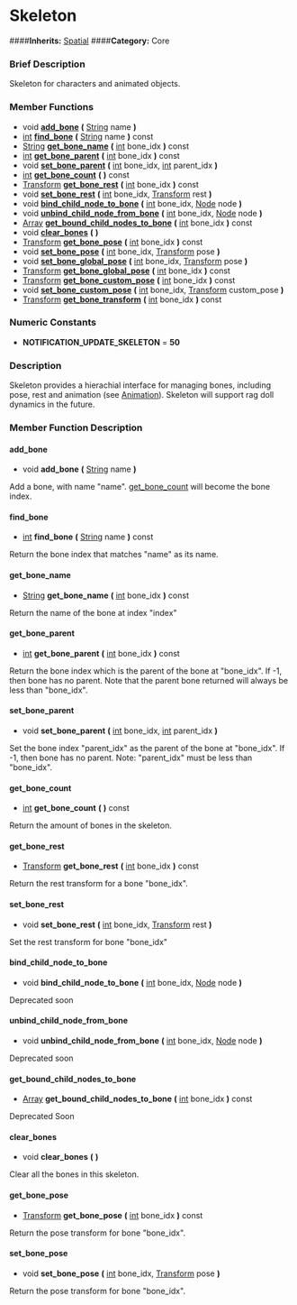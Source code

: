 #  Skeleton  
####**Inherits:** [Spatial](class_spatial)
####**Category:** Core

###  Brief Description  
Skeleton for characters and animated objects.

###  Member Functions 
  * void  **[add&#95;bone](#add_bone)**  **(** [String](class_string) name  **)**
  * [int](class_int)  **[find&#95;bone](#find_bone)**  **(** [String](class_string) name  **)** const
  * [String](class_string)  **[get&#95;bone&#95;name](#get_bone_name)**  **(** [int](class_int) bone_idx  **)** const
  * [int](class_int)  **[get&#95;bone&#95;parent](#get_bone_parent)**  **(** [int](class_int) bone_idx  **)** const
  * void  **[set&#95;bone&#95;parent](#set_bone_parent)**  **(** [int](class_int) bone_idx, [int](class_int) parent_idx  **)**
  * [int](class_int)  **[get&#95;bone&#95;count](#get_bone_count)**  **(** **)** const
  * [Transform](class_transform)  **[get&#95;bone&#95;rest](#get_bone_rest)**  **(** [int](class_int) bone_idx  **)** const
  * void  **[set&#95;bone&#95;rest](#set_bone_rest)**  **(** [int](class_int) bone_idx, [Transform](class_transform) rest  **)**
  * void  **[bind&#95;child&#95;node&#95;to&#95;bone](#bind_child_node_to_bone)**  **(** [int](class_int) bone_idx, [Node](class_node) node  **)**
  * void  **[unbind&#95;child&#95;node&#95;from&#95;bone](#unbind_child_node_from_bone)**  **(** [int](class_int) bone_idx, [Node](class_node) node  **)**
  * [Array](class_array)  **[get&#95;bound&#95;child&#95;nodes&#95;to&#95;bone](#get_bound_child_nodes_to_bone)**  **(** [int](class_int) bone_idx  **)** const
  * void  **[clear&#95;bones](#clear_bones)**  **(** **)**
  * [Transform](class_transform)  **[get&#95;bone&#95;pose](#get_bone_pose)**  **(** [int](class_int) bone_idx  **)** const
  * void  **[set&#95;bone&#95;pose](#set_bone_pose)**  **(** [int](class_int) bone_idx, [Transform](class_transform) pose  **)**
  * void  **[set&#95;bone&#95;global&#95;pose](#set_bone_global_pose)**  **(** [int](class_int) bone_idx, [Transform](class_transform) pose  **)**
  * [Transform](class_transform)  **[get&#95;bone&#95;global&#95;pose](#get_bone_global_pose)**  **(** [int](class_int) bone_idx  **)** const
  * [Transform](class_transform)  **[get&#95;bone&#95;custom&#95;pose](#get_bone_custom_pose)**  **(** [int](class_int) bone_idx  **)** const
  * void  **[set&#95;bone&#95;custom&#95;pose](#set_bone_custom_pose)**  **(** [int](class_int) bone_idx, [Transform](class_transform) custom_pose  **)**
  * [Transform](class_transform)  **[get&#95;bone&#95;transform](#get_bone_transform)**  **(** [int](class_int) bone_idx  **)** const

###  Numeric Constants  
  * **NOTIFICATION_UPDATE_SKELETON** = **50**

###  Description  
Skeleton provides a hierachial interface for managing bones, including pose, rest and animation (see [Animation](class_animation)). Skeleton will support rag doll dynamics in the future.

###  Member Function Description  

#### <a name="add_bone">add_bone</a>
  * void  **add&#95;bone**  **(** [String](class_string) name  **)**

Add a bone, with name "name". [get&#95;bone&#95;count](#get_bone_count) will become the bone index.

#### <a name="find_bone">find_bone</a>
  * [int](class_int)  **find&#95;bone**  **(** [String](class_string) name  **)** const

Return the bone index that matches "name" as its name.

#### <a name="get_bone_name">get_bone_name</a>
  * [String](class_string)  **get&#95;bone&#95;name**  **(** [int](class_int) bone_idx  **)** const

Return the name of the bone at index "index"

#### <a name="get_bone_parent">get_bone_parent</a>
  * [int](class_int)  **get&#95;bone&#95;parent**  **(** [int](class_int) bone_idx  **)** const

Return the bone index which is the parent of the bone at "bone_idx". If -1, then bone has no parent. Note that the parent bone returned will always be less than "bone_idx".

#### <a name="set_bone_parent">set_bone_parent</a>
  * void  **set&#95;bone&#95;parent**  **(** [int](class_int) bone_idx, [int](class_int) parent_idx  **)**

Set the bone index "parent_idx" as the parent of the bone at "bone_idx". If -1, then bone has no parent. Note: "parent_idx" must be less than "bone_idx".

#### <a name="get_bone_count">get_bone_count</a>
  * [int](class_int)  **get&#95;bone&#95;count**  **(** **)** const

Return the amount of bones in the skeleton.

#### <a name="get_bone_rest">get_bone_rest</a>
  * [Transform](class_transform)  **get&#95;bone&#95;rest**  **(** [int](class_int) bone_idx  **)** const

Return the rest transform for a bone "bone_idx".

#### <a name="set_bone_rest">set_bone_rest</a>
  * void  **set&#95;bone&#95;rest**  **(** [int](class_int) bone_idx, [Transform](class_transform) rest  **)**

Set the rest transform for bone "bone_idx"

#### <a name="bind_child_node_to_bone">bind_child_node_to_bone</a>
  * void  **bind&#95;child&#95;node&#95;to&#95;bone**  **(** [int](class_int) bone_idx, [Node](class_node) node  **)**

Deprecated soon

#### <a name="unbind_child_node_from_bone">unbind_child_node_from_bone</a>
  * void  **unbind&#95;child&#95;node&#95;from&#95;bone**  **(** [int](class_int) bone_idx, [Node](class_node) node  **)**

Deprecated soon

#### <a name="get_bound_child_nodes_to_bone">get_bound_child_nodes_to_bone</a>
  * [Array](class_array)  **get&#95;bound&#95;child&#95;nodes&#95;to&#95;bone**  **(** [int](class_int) bone_idx  **)** const

Deprecated Soon

#### <a name="clear_bones">clear_bones</a>
  * void  **clear&#95;bones**  **(** **)**

Clear all the bones in this skeleton.

#### <a name="get_bone_pose">get_bone_pose</a>
  * [Transform](class_transform)  **get&#95;bone&#95;pose**  **(** [int](class_int) bone_idx  **)** const

Return the pose transform for bone "bone_idx".

#### <a name="set_bone_pose">set_bone_pose</a>
  * void  **set&#95;bone&#95;pose**  **(** [int](class_int) bone_idx, [Transform](class_transform) pose  **)**

Return the pose transform for bone "bone_idx".
